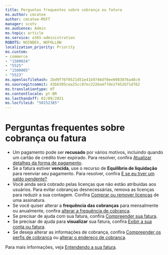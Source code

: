 ```yaml
---
title: Perguntas frequentes sobre cobrança ou fatura
ms.author: cmcatee
author: cmcatee-MSFT
manager: scotv
ms.audience: Admin
ms.topic: article
ms.service: o365-administration
ROBOTS: NOINDEX, NOFOLLOW
localization_priority: Priority
ms.custom:
- commerce
- "1500024"
- "5525"
- "1500005"
- "5523"
ms.openlocfilehash: 2bd9f76f0521d51e41b9746df0ee0983876a48c9
ms.sourcegitcommit: 43b6305cea25cc87ec2226a4f7de1f452671d762
ms.translationtype: HT
ms.contentlocale: pt-BR
ms.lasthandoff: 02/09/2021
ms.locfileid: "50152385"
---
```

# <a name="billing-or-invoice-faq"></a>Perguntas frequentes sobre cobrança ou fatura

- Um pagamento pode ser **recusado** por vários motivos, incluindo quando um cartão de crédito tiver expirado. Para resolver, confira [Atualizar detalhes da forma de pagamento](https://docs.microsoft.com/microsoft-365/commerce/billing-and-payments/manage-payment-methods#update-payment-method-details).
- Se a fatura estiver **vencida**, use o recurso de **Equilíbrio de liquidação** para reenviar seu pagamento. Para resolver, confira [E se eu tiver um saldo pendente?](https://docs.microsoft.com/microsoft-365/commerce/billing-and-payments/pay-for-your-subscription#what-if-i-have-an-outstanding-balance)
- Você ainda será cobrado pelas licenças que não estão atribuídas aos usuários. Para evitar cobranças desnecessárias, remova as licenças para reduzir a sua contagem. Confira [Comprar ou remover licenças](https://docs.microsoft.com/microsoft-365/commerce/licenses/buy-licenses) de uma assinatura.
- Se você quiser alterar a **frequência das cobranças** para mensalmente ou anualmente, confira [alterar a frequência de cobrança](https://docs.microsoft.com/microsoft-365/commerce/billing-and-payments/change-payment-frequency).
- Se precisar de ajuda com sua fatura, confira [Compreender sua fatura](https://docs.microsoft.com/microsoft-365/commerce/billing-and-payments/understand-your-invoice2).
- Se precisar de ajuda para **visualizar** sua fatura, confira [Exibir a sua conta ou fatura](https://docs.microsoft.com/microsoft-365/commerce/billing-and-payments/view-your-bill-or-invoice).
- Se deseja alterar as informações de cobrança, confira [Compreender os perfis de cobrança](https://docs.microsoft.com/microsoft-365/commerce/billing-and-payments/manage-billing-profiles) ou [alterar o endereço de cobrança](https://docs.microsoft.com/microsoft-365/commerce/billing-and-payments/change-your-billing-addresses).

Para mais informações, veja [Entendendo a sua fatura](https://docs.microsoft.com/microsoft-365/commerce/billing-and-payments/understand-your-invoice2).